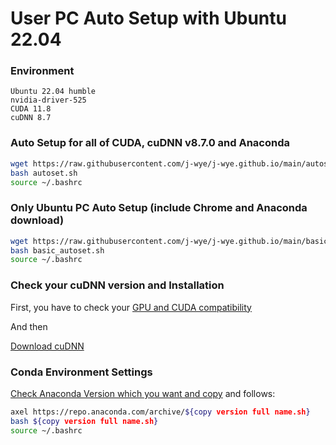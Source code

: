 # User PC Auto Setup with Ubuntu 22.04
### Environment
```
Ubuntu 22.04 humble
nvidia-driver-525
CUDA 11.8
cuDNN 8.7
```

### Auto Setup for all of CUDA, cuDNN v8.7.0 and Anaconda
```bash
wget https://raw.githubusercontent.com/j-wye/j-wye.github.io/main/autoset.sh
bash autoset.sh
source ~/.bashrc
```

### Only Ubuntu PC Auto Setup (include Chrome and Anaconda download)
```bash
wget https://raw.githubusercontent.com/j-wye/j-wye.github.io/main/basic_autoset.sh
bash basic_autoset.sh
source ~/.bashrc
```

### Check your cuDNN version and Installation
First, you have to check your [GPU and CUDA compatibility](https://www.wikiwand.com/en/CUDA#GPUs_supported)

And then

[Download cuDNN](https://developer.nvidia.com/rdp/cudnn-archive)

### Conda Environment Settings
[Check Anaconda Version which you want and copy](https://repo.anaconda.com/archive/) and follows:
```bash
axel https://repo.anaconda.com/archive/${copy version full name.sh}
bash ${copy version full name.sh}
source ~/.bashrc
```